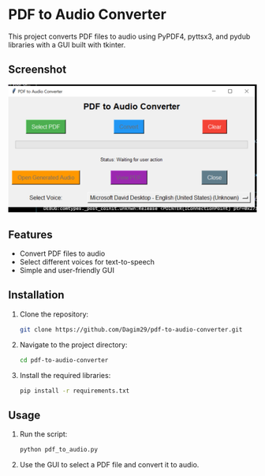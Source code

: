 # PDF to Audio Converter

This project converts PDF files to audio using PyPDF4, pyttsx3, and pydub libraries with a GUI built with tkinter.

## Screenshot

![Screenshot](screenshot.png)

## Features

- Convert PDF files to audio
- Select different voices for text-to-speech
- Simple and user-friendly GUI

## Installation

1. Clone the repository:
   ```sh
   git clone https://github.com/Dagim29/pdf-to-audio-converter.git
   ```
2. Navigate to the project directory:
   ```sh
   cd pdf-to-audio-converter
   ```
3. Install the required libraries:
   ```sh
   pip install -r requirements.txt
   ```

## Usage

1. Run the script:
   ```sh
   python pdf_to_audio.py
   ```
2. Use the GUI to select a PDF file and convert it to audio.
